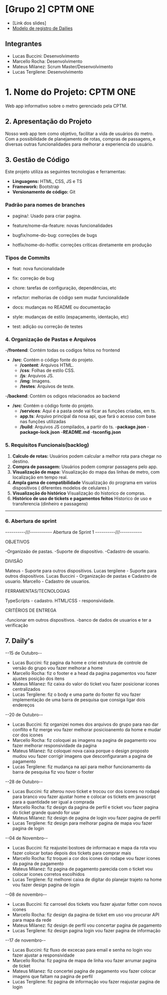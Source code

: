 # [Grupo 2] CPTM ONE

- [Link dos slides]
- [Modelo de registro de Dailies](https://docs.google.com/document/d/1sg9-XnS0XWlmYKIeP0JerL6xg7LS9sgfdZZyv98aP5c/edit?usp=sharing)

## Integrantes

- Lucas Buccini: Desenvolvimento
- Marcello Rocha: Desenvolvimento
- Mateus Milanez: Scrum Master/Desenvolvimento
- Lucas Tergilene: Desenvolvimento

# 1. Nome do Projeto: CPTM ONE

Web app informativo sobre o metro gerenciado pela CPTM.

## 2. Apresentação do Projeto

Nosso web app tem como objetivo, facilitar a vida de usuários do metro. Com a possibilidade de planejamento de rotas, compras de passagens, e diversas outras funcionalidades para melhorar a experiencia do usuário.

## 3. Gestão de Código

Este projeto utiliza as seguintes tecnologias e ferramentas:

- **Linguagens:** HTML, CSS, JS e TS
- **Framework:** Bootstrap
- **Versionamento de código:** Git

### Padrão para nomes de branches

- pagina/: Usado para criar pagina.
  
- feature/nome-da-feature: novas funcionalidades

- bugfix/nome-do-bug: correções de bugs

- hotfix/nome-do-hotfix: correções críticas diretamente em produção



### Tipos de Commits


- feat: nova funcionalidade

- fix: correção de bug

- chore: tarefas de configuração, dependências, etc

- refactor: melhorias de código sem mudar funcionalidade

- docs: mudanças no README ou documentação

- style: mudanças de estilo (espaçamento, identação, etc)

- test: adição ou correção de testes

### 4. Organização de Pastas e Arquivos

-**/frontend**: Contém todas os codigos feitos no frontend
  - **/src**: Contém o código fonte do projeto.
    - **/content**: Arquivos HTML.
    - **/css**: Folhas de estilo CSS.
    - **/js**: Arquivos JS.
    - **/img**: Imagens.
    - **/testes**: Arquivos de teste.

-**/backend**: Contém os odigos relacionados ao backend
  - **/src**: Contém o código fonte do projeto.
    - **/services**: Aqui é a pasta onde vai ficar as funções criadas, em ts.
    - **app.ts**: Arquivo principal da nosa api, que fará o acesso com base nas funções utilizadas
    - **/build**: Arquivos JS compilados, a partir do ts.
-**package.json**
-**package-lock.json**
-**README.md**
-**tsconfig.json**


### 5. Requisitos Funcionais(backlog)

1. **Calculo de rotas:** Usuários podem calcular a melhor rota para chegar no destino.
2. **Compra de passagem:** Usuários podem comprar passagens pelo app.
3. **Visualização de mapa:** Visualização do mapa das linhas de metro, com localização em tempo real.
4. **Ampla gama de compatibilidade** Visualização do programa em varios dispositivos ( diferentes modelos de celulares )
5. **Visualização do histórico** Visualização do historico de compras.
6. **Histórico de uso de tickets e pagamentos feitos** Historico de uso e transferencia (dinheiro e passagens)
---
### 6. Abertura de sprint
----------///-----------
Abertura de Sprint 1
----------///-----------


OBJETIVOS

-Organizaão de pastas.
-Suporte de dispositivo.
-Cadastro de usuario.

DIVISÃO 

Mateus - Suporte para outros dispositivos.
Lucas tergilene - Suporte para outros dispositivos.
Lucas Buccini - Organização de pastas e Cadastro de usuario.
Marcello - Cadastro de usuarios.

FERRAMENTAS/TECNOLOGIAS

TypeScripts - cadastro.
HTML/CSS - responsividade.


CRITÉRIOS DE ENTREGA

-funcionar em outros dispositivos.
-banco de dados de usuarios e ter a verificação




## 7. Daily's
--15 de Outubro--
- Lucas Buccini:
fiz pagina da home e criei estrutura de controle de versão do grupo
vou fazer melhorar a home
- Marcello Rocha:
fiz o footer e a head da pagina pagamentos
vou fazer ajustes posição dos itens
- Mateus Milanez:
fiz caixa do valor do ticket
vou fazer posicionar icones centralizados
- Lucas Tergilene:
fiz o body e uma parte do footer
fiz vou fazer implementação de uma barra de pesquisa que consiga ligar dois endereços 

--20 de Outubro--
- Lucas Buccini:
fiz organizei nomes dos arquivos do grupo para nao dar conflito e fiz merge 
vou fazer melhorar posicioanemto da home e mudar cor dos icones
- Marcello Rocha:
fiz coloquei as imagens na pagina de pagamento
vou fazer melhorar responsividade da pagina
- Mateus Milanez: 
fiz coloquei nova caixa porque o design proposto mudou
vou fazer corrigir imagens que desconfiguraram a pagina de pagamento
- Lucas Tergilene:
fiz mudança na api para melhor funcionamento da barra de pesquisa
fiz vou fazer o footer

--28 de Outubro--
- Lucas Buccini:
fiz alterou novo ticket e trocou cor dos icones no rodapé para branco
vou fazer ajustar home e colocar os tickets em javascript para a quantidade ser igual a comprada
- Marcello Rocha:
fiz design da pagina de perfil e ticket
vou fazer pagina do ticket grande quando for usar
- Mateus Milanez: 
fiz design de pagina de login
vou fazer pagina de perfil
- Lucas Tergilene:
fiz design para melhorar pagina de mapa
vou fazer pagina de login

--04 de Novembro--
- Lucas Buccini:
fiz reajustei bostoes de informacao e mapa da rota
vou fazer colocar botao depois dos tickets para comprar mais 
- Marcello Rocha:
fiz troquei a cor dos icones do rodape
vou fazer icones da pagina de pagamento
- Mateus Milanez: 
fiz pagina de pagamento parecida com o ticket 
vou colocar icones corretos escolhidos
- Lucas Tergilene:
fiz melhorei caixa de digitar do planejar trajeto na home
vou fazer design pagina de login

--08 de novembro--
- Lucas Buccini:
fiz carrosel dos tickets
vou fazer ajustar fotter com novos icones
- Marcello Rocha:
fiz design da pagina de ticket em uso
vou procurar API para mapa da rede 
- Mateus Milanez: 
fiz design de perfil
vou concertar pagina de pagamento
- Lucas Tergilene:
fiz design pagina login
vou fazer pagina de informação

--17 de novembro--
- Lucas Buccini:
fiz fluxo de excecao para email e senha no login
vou fazer ajustar a responsividade 
- Marcello Rocha:
fiz pagina de mapa de linha
vou fazer arrumar pagina de ticket
- Mateus Milanez: 
fiz concertei pagina de pagamento 
vou fazer colocar imagens que faltam na pagina de perfil
- Lucas Tergilene:
fiz pagina de informação
vou fazer reajustar pagina de login
